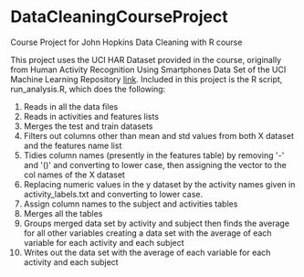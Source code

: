 # DataCleaningCourseProject
Course Project for John Hopkins Data Cleaning with R course

This project uses the UCI HAR Dataset provided in the course, originally from Human Activity Recognition Using Smartphones Data Set of the UCI Machine Learning Repository [link](http://archive.ics.uci.edu/ml/datasets/Human+Activity+Recognition+Using+Smartphones).
Included in this project is the R script, run_analysis.R, which does the following:

1. Reads in all the data files
1. Reads in activities and features lists
1. Merges the test and train datasets
1. Filters out columns other than mean and std values from both X dataset and the features name list
1. Tidies column names (presently in the features table) by removing '-' and '()' and converting to lower case, then assigning the vector to the col names of the X dataset
1. Replacing numeric values in the y dataset by the activity names given in  activity_labels.txt and converting to lower case.
1. Assign column names to the subject and activities tables
1. Merges all the tables
1. Groups merged data set by activity and subject then finds the average for all other variables creating a data set with the average of each variable for each activity and each subject
1. Writes out the data set with the average of each variable for each activity and each subject
